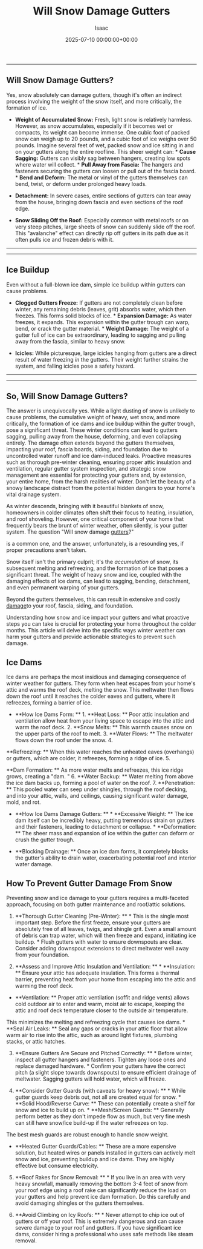 ﻿---
title: Will Snow Damage Gutters
description: As winter descends, bringing with it beautiful blankets of snow, homeowners in colder climates often shift their focus to heating, insulation, and roof...
slug: /will-snow-damage-gutters/
date: 2025-07-10 00:00:00+00:00
lastmod: 2025-07-10 00:00:00+03:00
author: Isaac
categories:

- Gutters
tags:

- gutters

- snow

- damage
layout: post
---
---

## Will Snow Damage Gutters?
Yes, snow absolutely can damage gutters, though it's often an indirect process involving the weight of the snow itself, and more critically, the formation of ice.

* **Weight of Accumulated Snow:** Fresh, light snow is relatively harmless. However, as snow accumulates, especially if it becomes wet or compacts, its weight can become immense. One cubic foot of packed snow can weigh up to 20 pounds, and a cubic foot of ice weighs over 50 pounds. Imagine several feet of wet, packed snow and ice sitting in and on your gutters along the entire roofline.
This sheer weight can: * **Cause Sagging:** Gutters can visibly sag between hangers, creating low spots where water will collect. * **Pull Away from Fascia:** The hangers and fasteners securing the gutters can loosen or pull out of the fascia board. * **Bend and Deform:** The metal or vinyl of the gutters themselves can bend, twist, or deform under prolonged heavy loads.

* **Detachment:** In severe cases, entire sections of gutters can tear away from the house, bringing down fascia and even sections of the roof edge.

* **Snow Sliding Off the Roof:** Especially common with metal roofs or on very steep pitches, large sheets of snow can suddenly slide off the roof. This "avalanche" effect can directly rip off gutters in its path due as it often pulls ice and frozen debris with it.
---
---

## Ice Buildup
Even without a full-blown ice dam, simple ice buildup within gutters can cause problems.

* **Clogged Gutters Freeze:** If gutters are not completely clean before winter, any remaining debris (leaves, grit) absorbs water, which then freezes. This forms solid blocks of ice. * **Expansion Damage:** As water freezes, it expands. This expansion within the gutter trough can warp, bend, or crack the gutter material. * **Weight Damage:** The weight of a gutter full of ice can be extraordinary, leading to sagging and pulling away from the fascia, similar to heavy snow.

* **Icicles:** While picturesque, large icicles hanging from gutters are a direct result of water freezing *in* the gutters. Their weight further strains the system, and falling icicles pose a safety hazard.
---
---

## So, Will Snow Damage Gutters?
The answer is unequivocally yes. While a light dusting of snow is unlikely to cause problems, the cumulative weight of heavy, wet snow, and more critically, the formation of ice dams and ice buildup within the gutter trough, pose a significant threat. These winter conditions can lead to gutters sagging, pulling away from the house, deforming, and even collapsing entirely.
The damage often extends beyond the gutters themselves, impacting your roof, fascia boards, siding, and foundation due to uncontrolled water runoff and ice dam-induced leaks. Proactive measures such as thorough pre-winter cleaning, ensuring proper attic insulation and ventilation, regular gutter system inspection, and strategic snow management are essential for protecting your gutters and, by extension, your entire home, from the harsh realities of winter.
Don't let the beauty of a snowy landscape distract from the potential hidden dangers to your home's vital drainage system.

As winter descends, bringing with it beautiful blankets of snow, homeowners in colder climates often shift their focus to heating, insulation, and roof shoveling. However, one critical component of your home that frequently bears the brunt of winter weather, often silently, is your gutter system. The question "Will snow damage [gutters](https://pestpolicy.com/5-signs-you-need-new-gutters/)?"

is a common one, and the answer, unfortunately, is a resounding yes, if proper precautions aren't taken.

Snow itself isn't the primary culprit; it's the *accumulation* of snow, its subsequent melting and refreezing, and the formation of ice that poses a significant threat. The weight of heavy snow and ice, coupled with the damaging effects of ice dams, can lead to sagging, bending, detachment, and even permanent warping of your gutters.

Beyond the gutters themselves, this can result in extensive and costly [damage](https://pestpolicy.com/dealing-with-storm-damage-to-trees/)to your roof, fascia, siding, and foundation.

Understanding how snow and ice impact your gutters and what proactive steps you can take is crucial for protecting your home throughout the colder months. This article will delve into the specific ways winter weather can harm your gutters and provide actionable strategies to prevent such damage.

##  Ice Dams

Ice dams are perhaps the most insidious and damaging consequence of winter weather for gutters. They form when heat escapes from your home's attic and warms the roof deck, melting the snow. This meltwater then flows down the roof until it reaches the colder eaves and gutters, where it refreezes, forming a barrier of ice.

* **How Ice Dams Form: ** 1. **Heat Loss: ** Poor attic insulation and ventilation allow heat from your living space to escape into the attic and warm the roof deck. 2. **Snow Melts: ** This warmth causes snow on the upper parts of the roof to melt. 3. **Water Flows: ** The meltwater flows down the roof under the snow. 4.

**Refreezing: ** When this water reaches the unheated eaves (overhangs) or gutters, which are colder, it refreezes, forming a ridge of ice. 5.

**Dam Formation: ** As more water melts and refreezes, this ice ridge grows, creating a "dam. " 6. **Water Backup: ** Water melting from above the ice dam backs up, forming a pool of water on the roof. 7. **Penetration: ** This pooled water can seep under shingles, through the roof decking, and into your attic, walls, and ceilings, causing significant water damage, mold, and rot.

* **How Ice Dams Damage Gutters: ** * **Excessive Weight: ** The ice dam itself can be incredibly heavy, putting tremendous strain on gutters and their fasteners, leading to detachment or collapse. * **Deformation: ** The sheer mass and expansion of ice within the gutter can deform or crush the gutter trough.

* **Blocking Drainage: ** Once an ice dam forms, it completely blocks the gutter's ability to drain water, exacerbating potential roof and interior water damage.

##  How To Prevent Gutter Damage From Snow

Preventing snow and ice damage to your gutters requires a multi-faceted approach, focusing on both gutter maintenance and roof/attic solutions.

1. **Thorough Gutter Cleaning (Pre-Winter): ** * This is the single most important step. Before the first freeze, ensure your gutters are absolutely free of all leaves, twigs, and shingle grit. Even a small amount of debris can trap water, which will then freeze and expand, initiating ice buildup. * Flush gutters with water to ensure downspouts are clear. Consider adding downspout extensions to direct meltwater well away from your foundation.

2. **Assess and Improve Attic Insulation and Ventilation: ** * **Insulation: ** Ensure your attic has adequate insulation. This forms a thermal barrier, preventing heat from your home from escaping into the attic and warming the roof deck.

* **Ventilation: ** Proper attic ventilation (soffit and ridge vents) allows cold outdoor air to enter and warm, moist air to escape, keeping the attic and roof deck temperature closer to the outside air temperature.

This minimizes the melting and refreezing cycle that causes ice dams. * **Seal Air Leaks: ** Seal any gaps or cracks in your attic floor that allow warm air to rise into the attic, such as around light fixtures, plumbing stacks, or attic hatches.

3. **Ensure Gutters Are Secure and Pitched Correctly: ** * Before winter, inspect all gutter hangers and fasteners. Tighten any loose ones and replace damaged hardware. * Confirm your gutters have the correct pitch (a slight slope towards downspouts) to ensure efficient drainage of meltwater. Sagging gutters will hold water, which will freeze.

4. **Consider Gutter Guards (with caveats for heavy snow): ** * While gutter guards keep debris out, not all are created equal for snow. * **Solid Hood/Reverse Curve: ** These can potentially create a shelf for snow and ice to build up on. * **Mesh/Screen Guards: ** Generally perform better as they don't impede flow as much, but very fine mesh can still have snow/ice build-up if the water refreezes on top.

The best mesh guards are robust enough to handle snow weight.

* **Heated Gutter Guards/Cables: ** These are a more expensive solution, but heated wires or panels installed in gutters can actively melt snow and ice, preventing buildup and ice dams. They are highly effective but consume electricity.

5. **Roof Rakes for Snow Removal: ** * If you live in an area with very heavy snowfall, manually removing the bottom 3-4 feet of snow from your roof edge using a roof rake can significantly reduce the load on your gutters and help prevent ice dam formation. Do this carefully and avoid damaging shingles or the gutters themselves.

6. **Avoid Climbing on Icy Roofs: ** * Never attempt to chip ice out of gutters or off your roof. This is extremely dangerous and can cause severe damage to your roof and gutters. If you have significant ice dams, consider hiring a professional who uses safe methods like steam removal.
